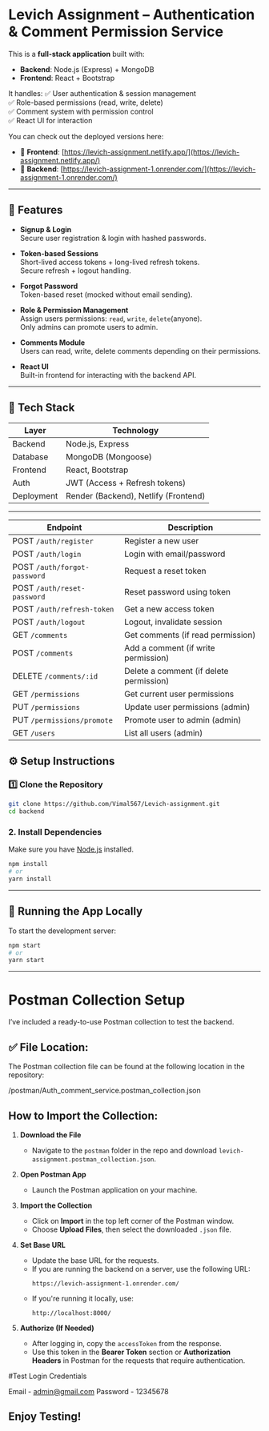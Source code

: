 # Levich Assignment – Authentication & Comment Permission Service

This is a **full-stack application** built with:

- **Backend**: Node.js (Express) + MongoDB
- **Frontend**: React + Bootstrap

It handles:
✅ User authentication & session management  
✅ Role-based permissions (read, write, delete)  
✅ Comment system with permission control  
✅ React UI for interaction  

You can check out the deployed versions here:
- 🔗 **Frontend**: [https://levich-assignment.netlify.app/](https://levich-assignment.netlify.app/)
- 🔗 **Backend**: [https://levich-assignment-1.onrender.com/](https://levich-assignment-1.onrender.com/)

---

## 🚀 Features

- **Signup & Login**  
  Secure user registration & login with hashed passwords.

- **Token-based Sessions**  
  Short-lived access tokens + long-lived refresh tokens.  
  Secure refresh + logout handling.

- **Forgot Password**  
  Token-based reset (mocked without email sending).

- **Role & Permission Management**  
  Assign users permissions: `read`, `write`, `delete`(anyone).  
  Only admins can promote users to admin.

- **Comments Module**  
  Users can read, write, delete comments depending on their permissions.

- **React UI**  
  Built-in frontend for interacting with the backend API.

---

## 📂 Tech Stack

| Layer      | Technology            |
|------------|-----------------------|
| Backend    | Node.js, Express      |
| Database   | MongoDB (Mongoose)    |
| Frontend   | React, Bootstrap      |
| Auth       | JWT (Access + Refresh tokens) |
| Deployment | Render (Backend), Netlify (Frontend) |

---

| Endpoint                     | Description                             |
| ---------------------------- | --------------------------------------- |
| POST `/auth/register`        | Register a new user                     |
| POST `/auth/login`           | Login with email/password               |
| POST `/auth/forgot-password` | Request a reset token                   |
| POST `/auth/reset-password`  | Reset password using token              |
| POST `/auth/refresh-token`   | Get a new access token                  |
| POST `/auth/logout`          | Logout, invalidate session              |
| GET `/comments`              | Get comments (if read permission)       |
| POST `/comments`             | Add a comment (if write permission)     |
| DELETE `/comments/:id`       | Delete a comment (if delete permission) |
| GET `/permissions`           | Get current user permissions            |
| PUT `/permissions`           | Update user permissions (admin)         |
| PUT `/permissions/promote`   | Promote user to admin (admin)           |
| GET `/users`                 | List all users (admin)                  |

## ⚙️ Setup Instructions

### 1️⃣ Clone the Repository

```bash
git clone https://github.com/Vimal567/Levich-assignment.git
cd backend
```

### 2. Install Dependencies

Make sure you have [Node.js](https://nodejs.org/) installed.

```bash
npm install
# or
yarn install
```

---

## 🧪 Running the App Locally

To start the development server:

```bash
npm start
# or
yarn start
```

---

# Postman Collection Setup

I’ve included a ready-to-use Postman collection to test the backend.

## ✅ File Location:
The Postman collection file can be found at the following location in the repository:

/postman/Auth_comment_service.postman_collection.json

## How to Import the Collection:

1. **Download the File**
   - Navigate to the `postman` folder in the repo and download `levich-assignment.postman_collection.json`.

2. **Open Postman App**
   - Launch the Postman application on your machine.

3. **Import the Collection**
   - Click on **Import** in the top left corner of the Postman window.
   - Choose **Upload Files**, then select the downloaded `.json` file.

4. **Set Base URL**
   - Update the base URL for the requests.
   - If you are running the backend on a server, use the following URL:
     ```
     https://levich-assignment-1.onrender.com/
     ```
   - If you're running it locally, use:
     ```
     http://localhost:8000/
     ```

5. **Authorize (If Needed)**
   - After logging in, copy the `accessToken` from the response.
   - Use this token in the **Bearer Token** section or **Authorization Headers** in Postman for the requests that require authentication.

#Test Login Credentials

Email - admin@gmail.com
Password - 12345678

## Enjoy Testing!
